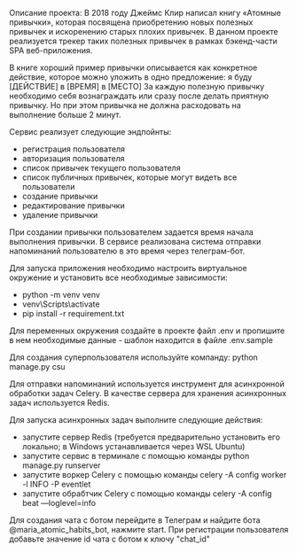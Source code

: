 Описание проекта:
В 2018 году Джеймс Клир написал книгу «Атомные привычки», которая посвящена приобретению новых полезных привычек
и искоренению старых плохих привычек. В данном проекте реализуется трекер таких полезных привычек в рамках
бэкенд-части SPA веб-приложения.

В книге хороший пример привычки описывается как конкретное действие, которое можно уложить в одно предложение:
я буду [ДЕЙСТВИЕ] в [ВРЕМЯ] в [МЕСТО]
За каждую полезную привычку необходимо себя вознаграждать или сразу после делать приятную привычку.
Но при этом привычка не должна расходовать на выполнение больше 2 минут.

Сервис реализует следующие эндпойнты:
- регистрация пользователя
- авторизация пользователя
- список привычек текущего пользователя
- список публичных привычек, которые могут видеть все пользователи
- создание привычки
- редактирование привычки
- удаление привычки

При создании привычки пользователем задается время начала выполнения привычки. В сервисе реализована система
отправки напоминаний пользователю в это время через телеграм-бот.

Для запуска приложения необходимо настроить виртуальное окружение и установить все необходимые зависимости:
- python -m venv venv
- venv\Scripts\activate
- pip install -r requirement.txt

Для переменных окружения создайте в проекте файл .env и пропишите в нем необходимые данные - шаблон находится в файле .env.sample

Для создания суперпользователя используйте компанду: python manage.py csu

Для отправки напоминаний используется инструмент для асинхронной обработки задач Celery.
В качестве сервера для хранения асинхронных задач используется Redis.

Для запуска асинхронных задач выполните следующие действия:
- запустите сервер Redis (требуется предварительно установить его локально; в Windows устанавливается через WSL Ubuntu)
- запустите сервис в терминале с помощью команды python manage.py runserver
- запустите воркер Celery с помощью команды celery -A config worker -l INFO -P eventlet
- запустите обрабтчик Celery с помощью команды celery -A config beat —loglevel=info

Для создания чата с ботом перейдите в Телеграм и найдите бота @maria_atomic_habits_bot, нажмите start.
При регистрации пользователя добавьте значение id чата с ботом к ключу "chat_id"

